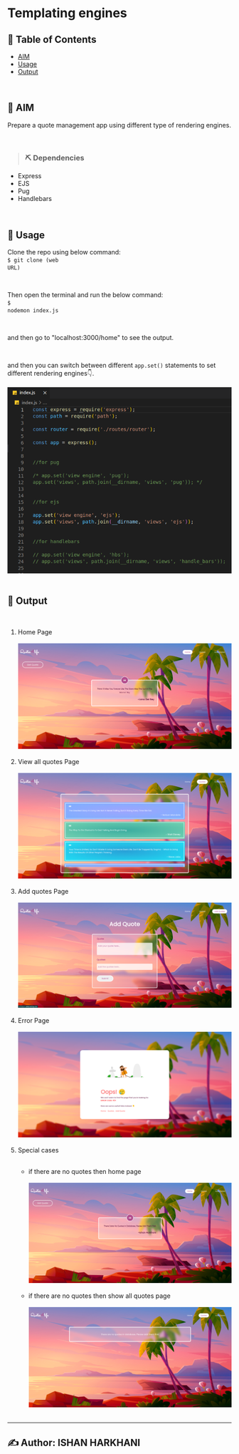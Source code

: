 # Templating engines

## 📝 Table of Contents

- [AIM](#aim)
- [Usage](#usage)
- [Output](#output)

<br/>

## 🏁 AIM <a name = "aim"></a>

Prepare a quote management app using different type of rendering engines.

<br/>

> ### ⛏️ Dependencies

- Express
- EJS
- Pug
- Handlebars

<br/>

## 🎈 Usage <a name = "usage"></a>
Clone the repo using below command:<br/>
<code>$ git clone (web URL)</code><br/>

<br/>

Then open the terminal and run the below command:<br/>
<code>$ nodemon index.js</code><br/>

<br/>

and then go to "localhost:3000/home" to see the output.

<br/>

and then you can switch between different <code>app.set()</code> statements to set different rendering engines👇.
<br/><br/>
<img src="./outputs/options.png"><br/><br/>


## 🎉 Output <a name = "output"></a>
<br/>

<ol>
    <li>Home Page</li><br/>
    <img src="./outputs/output1.png"><br/><br/>
    <li>View all quotes Page</li><br/>
    <img src="./outputs/output2.png"><br/><br/>
    <li>Add quotes Page</li><br/>
    <img src="./outputs/output3.png"><br/><br/>
    <li>Error Page</li><br/>
    <img src="./outputs/output4.png"><br/><br/>
    <li>Special cases</li><br/>
    <ul>
        <li>if there are no quotes then home page</li><br/>
        <img src="./outputs/output5.png"><br/><br/>
        <li>if there are no quotes then show all quotes page</li><br/>
        <img src="./outputs/output6.png"><br/><br/>
    </ul>
</ol>

<hr/>

##  ✍️ Author: ISHAN HARKHANI